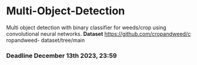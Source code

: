 # Multi-Object-Detection

Multi object detection with binary classifier for weeds/crop using convolutional neural networks.
**Dataset**  https://github.com/cropandweed/c ropandweed- dataset/tree/main

### Deadline December 13th 2023, 23:59
